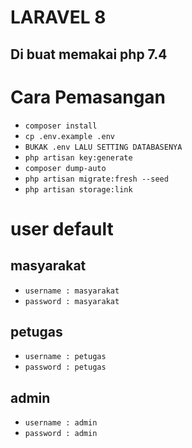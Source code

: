 # LARAVEL 8
## Di buat memakai php 7.4

# Cara Pemasangan

- `composer install`
- `cp .env.example .env`
- `BUKAK .env LALU SETTING DATABASENYA`
- `php artisan key:generate`
- `composer dump-auto`
- `php artisan migrate:fresh --seed`
- `php artisan storage:link`

# user default
## masyarakat
- `username : masyarakat`
- `password : masyarakat`

## petugas
- `username : petugas`
- `password : petugas`

## admin
- `username : admin`
- `password : admin`
